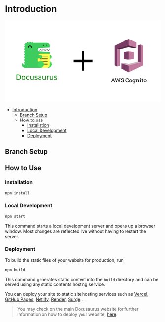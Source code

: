 # Introduction

![Alt text](static/img/docusaurus-auth-cognito.png)

- [Introduction](#introduction)
  - [Branch Setup](#branch-setup)
  - [How to use](#how-to-use)
    - [Installation](#installation)
    - [Local Development](#local-development)
    - [Deployment](#deployment)

## Branch Setup

## How to Use

### Installation

```bash
npm install
```

### Local Development

```bash
npm start
```

This command starts a local development server and opens up a browser window.
Most changes are reflected live without having to restart the server.

### Deployment

To build the static files of your website for production, run:

```bash
npm build
```

This command generates static content into the `build` directory and can be
served using any static contents hosting service.

You can deploy your site to static site hosting services such as
[Vercel](https://vercel.com/), [GitHub Pages](https://pages.github.com/),
[Netlify](https://www.netlify.com/),
[Render](https://render.com/docs/static-sites),
[Surge](https://surge.sh/help/getting-started-with-surge)...

> You may check on the main Docusaurus website for further information on how to
> deploy your website, [here](https://docusaurus.io/docs/deployment).
